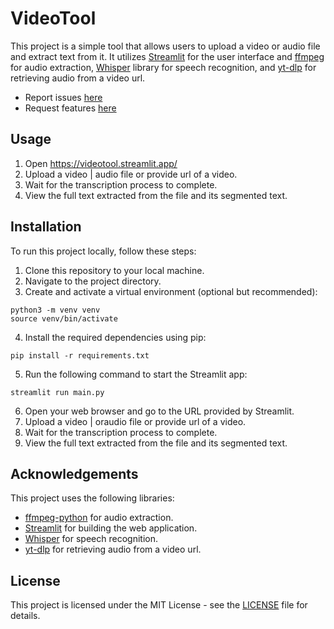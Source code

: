 # VideoTool

This project is a simple tool that allows users to upload a video or audio file and extract text from it. It utilizes [Streamlit](https://streamlit.io/) for the user interface and [ffmpeg](https://ffmpeg.org/) for audio extraction, [Whisper](https://openai.com/research/whisper) library for speech recognition, and [yt-dlp](https://github.com/yt-dlp/yt-dlp) for retrieving audio from a video url.

- Report issues [here](https://github.com/sameemul-haque/VideoTool/issues/new?labels=bug&projects=&template=bug_report.md&title=%5Bbug%5D) 
- Request features [here](https://github.com/sameemul-haque/VideoTool/issues/new?labels=enhancement&projects=&template=feature_request.md&title=%5Bfeat%5D)

## Usage

1. Open https://videotool.streamlit.app/
2. Upload a video | audio file or provide url of a video.
3. Wait for the transcription process to complete.
4. View the full text extracted from the file and its segmented text.


## Installation

To run this project locally, follow these steps:

1. Clone this repository to your local machine.
2. Navigate to the project directory.
3. Create and activate a virtual environment (optional but recommended):
```
python3 -m venv venv
source venv/bin/activate
```
4. Install the required dependencies using pip:
```
pip install -r requirements.txt
```

5. Run the following command to start the Streamlit app:

```
streamlit run main.py 
```

6. Open your web browser and go to the URL provided by Streamlit.
7. Upload a video | oraudio file or provide url of a video.
8. Wait for the transcription process to complete.
9. View the full text extracted from the file and its segmented text.

## Acknowledgements

This project uses the following libraries:

- [ffmpeg-python](https://github.com/kkroening/ffmpeg-python) for audio extraction.
- [Streamlit](https://github.com/streamlit/streamlit) for building the web application.
- [Whisper](https://github.com/openai/whisper) for speech recognition.
- [yt-dlp](https://github.com/yt-dlp/yt-dlp) for retrieving audio from a video url.

## License

This project is licensed under the MIT License - see the [LICENSE](LICENSE) file for details.


<!-- 
streamlit==1.31.1
ffmpeg-python==0.2.0
openai-whisper==20231117
yt-dlp==2023.12.30
-->